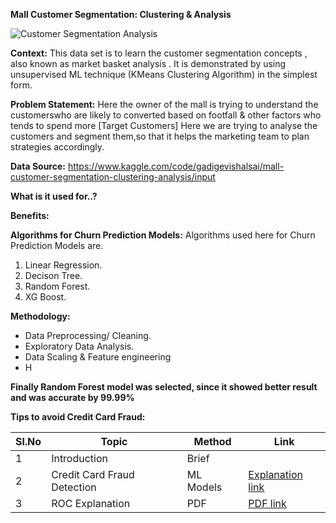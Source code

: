 **Mall Customer Segmentation: Clustering & Analysis**

![Customer Segmentation Analysis](https://github.com/V-Vibee/My-Projects-2.0/assets/91024678/4ea008c4-6679-4edd-8521-5583b27925e8)


**Context:** 
This data set is to learn the customer segmentation concepts , also known as market basket analysis . It is demonstrated by using unsupervised ML technique (KMeans Clustering Algorithm) in the simplest form.


**Problem Statement:**
Here the owner of the mall is trying to understand the customerswho are likely to converted based on footfall & other factors who tends to spend more [Target Customers] Here we are trying to analyse the customers and segment them,so that it helps the marketing team to plan strategies accordingly.

   

**Data Source:** https://www.kaggle.com/code/gadigevishalsai/mall-customer-segmentation-clustering-analysis/input

**What is it used for..?**

**Benefits:**





**Algorithms for Churn Prediction Models:**
Algorithms used here for Churn Prediction Models are.
1. Linear Regression.
2. Decison Tree.
3. Random Forest.
4. XG Boost.
   
**Methodology:**
- Data Preprocessing/ Cleaning.
- Exploratory Data Analysis.
- Data Scaling & Feature engineering
- H


 


**Finally Random Forest model was selected, since it showed better result and was accurate by 99.99%**


**Tips to avoid Credit Card Fraud:**






| Sl.No| Topic| Method| Link|
|-|-|-|-|
|1| Introduction | Brief |[ ](-)
|2| Credit Card Fraud Detection| ML Models |[ Explanation link](https://github.com/V-Vibee/My-Projects-2.0/blob/main/4.%20Credit%20Card%20Fraud%20Detection/credit-card-fraud-detection-vipin.ipynb)
|3| ROC Explanation | PDF |[ PDF link](https://github.com/V-Vibee/My-Projects-2.0/blob/main/4.%20Credit%20Card%20Fraud%20Detection/ROC%20indepth.pdf)
